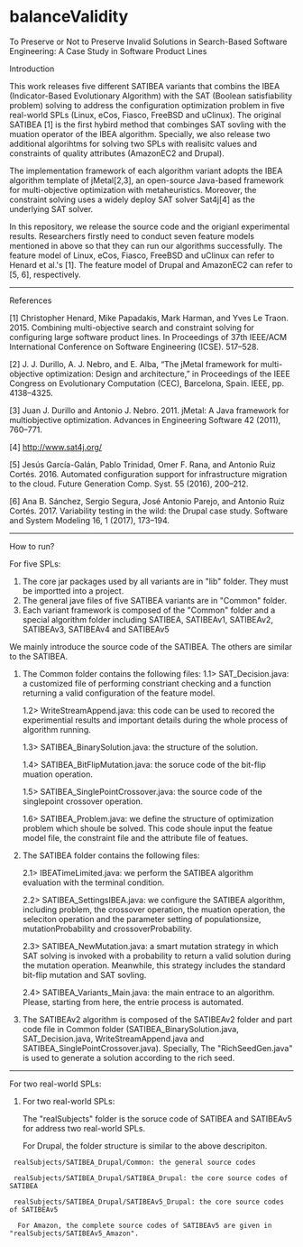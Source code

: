 # balanceValidity
To Preserve or Not to Preserve Invalid Solutions in Search-Based Software Engineering: A Case Study in Software Product Lines

Introduction

This work releases five different SATIBEA variants that combins the IBEA (Indicator-Based Evolutionary Algorithm)
with the SAT (Boolean satisfiability problem) solving to address the configuration optimization problem 
in five real-world SPLs (Linux, eCos, Fiasco, FreeBSD and uClinux). 
The original SATIBEA [1] is the first hybird method that combinges SAT sovling with the muation operator of the IBEA algorithm.
Specially, we also release two additional algorihtms for solving two SPLs
with realisitc values and constraints of quality attributes (AmazonEC2 and Drupal).

The implementation framework of each algorithm variant adopts the IBEA algorithm template
of jMetal[2,3], an open-source Java-based framework for multi-objective optimization with metaheuristics.
Moreover, the constraint solving uses a widely deploy SAT solver Sat4j[4] as the underlying SAT solver.

In this repository, we release the source code and the origianl experimental results. 
Researchers firstly need to conduct seven feature models mentioned in above so that they can run our algorithms successfully. 
The feature model of Linux, eCos, Fiasco, FreeBSD and uClinux can refer to Henard et al.'s [1].
The feature model of Drupal and AmazonEC2 can refer to [5, 6], respectively.

---------------------------------------------------------------------------------------------------------------
References

[1] Christopher Henard, Mike Papadakis, Mark Harman, and Yves Le Traon. 2015. Combining multi-objective search and constraint solving for configuring large software product lines. In Proceedings of 37th IEEE/ACM International Conference on Software Engineering (ICSE). 517–528.

[2] J. J. Durillo, A. J. Nebro, and E. Alba, “The jMetal framework for multi-objective optimization: Design and architecture,” in Proceedings of the IEEE Congress on Evolutionary Computation (CEC), Barcelona, Spain. IEEE, pp. 4138–4325.

[3] Juan J. Durillo and Antonio J. Nebro. 2011. jMetal: A Java framework for multiobjective optimization. Advances in Engineering Software 42 (2011), 760–771.

[4] http://www.sat4j.org/

[5] Jesús García-Galán, Pablo Trinidad, Omer F. Rana, and Antonio Ruiz Cortés. 2016. Automated configuration support for infrastructure migration to the cloud. Future Generation Comp. Syst. 55 (2016), 200–212.

[6] Ana B. Sánchez, Sergio Segura, José Antonio Parejo, and Antonio Ruiz Cortés. 2017. Variability testing in the wild: the Drupal case study. Software and System Modeling 16, 1 (2017), 173–194.

---------------------------------------------------------------------------------------------------------------


How to run?

For five SPLs:
   1. The core jar packages used by all variants are in "lib" folder. They must be importted into a project.
   2. The general jave files of five SATIBEA variants are in "Common" folder.
   3. Each variant framework is composed of the "Common" folder and a special algorithm folder including SATIBEA, SATIBEAv1, SATIBEAv2, SATIBEAv3, SATIBEAv4 and SATIBEAv5

We mainly introduce the source code of the SATIBEA. The others are similar to the SATIBEA.
   1. The Common folder contains the following files:
      1.1> SAT_Decision.java: a customized file of performing constriant checking and a function returning 
	                              a valid configuration of the feature model.				
	  
      1.2> WriteStreamAppend.java: this code can be used to recored the experimential results and 
                                           important details during the whole process of algorithm running.
	  
      1.3> SATIBEA_BinarySolution.java: the structure of the solution.					
	  
      1.4> SATIBEA_BitFlipMutation.java: the soruce code of the bit-flip muation operation.
	  
      1.5> SATIBEA_SinglePointCrossover.java: the source code of the singlepoint crossover operation.
	  
      1.6> SATIBEA_Problem.java: we define the structure of optimization problem which shoule be solved.
				          This code shoule input the featue model file, the constraint file and 
					  the attribute file of featues.			
   
   2. The SATIBEA folder contains the following files:
	
      2.1> IBEATimeLimited.java: we perform the SATIBEA algorithm evaluation with the terminal condition.
	    
      2.2> SATIBEA_SettingsIBEA.java: we configure the SATIBEA algorithm,
					including problem, the crossover operation, the muation operation,
                                        the seleciton operation and the parameter setting of populationsize,
                                        mutationProbability and crossoverProbability.
	    
      2.3> SATIBEA_NewMutation.java: a smart mutation strategy 
	                                in which SAT solving is invoked with a probability to return a valid 
					solution during the mutation operation. Meanwhile, this strategy includes
                                        the standard bit-flip mutation and SAT sovling.
	    
      2.4> SATIBEA_Variants_Main.java: the main entrace to an algorithm. 
					Please, starting from here, the entrie process is automated.
   
   3. The SATIBEAv2 algorithm is composed of the SATIBEAv2 folder and part code file in Common folder 
            (SATIBEA_BinarySolution.java, SAT_Decision.java, WriteStreamAppend.java and SATIBEA_SinglePointCrossover.java). 
	    Specially, The "RichSeedGen.java" is used to generate a solution according to the rich seed.

---------------------------------------------------------------------------------------------------------------	
For two real-world SPLs:
   1. For two real-world SPLs:
      
      The "realSubjects" folder is the soruce code of SATIBEA and SATIBEAv5 for address two real-world SPLs.
      
      For Drupal, the folder structure is similar to the above descripiton.
         
	 realSubjects/SATIBEA_Drupal/Common: the general source codes
	 
	 realSubjects/SATIBEA_Drupal/SATIBEA_Drupal: the core source codes of SATIBEA
	 
	 realSubjects/SATIBEA_Drupal/SATIBEAv5_Drupal: the core source codes of SATIBEAv5
      
      For Amazon, the complete source codes of SATIBEAv5 are given in "realSubjects/SATIBEAv5_Amazon".
